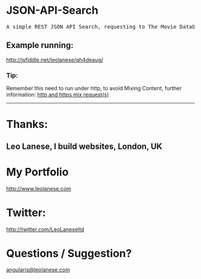 # JSON-API-Search

<pre>
A simple REST JSON API Search, requesting to The Movie Database (TMDb) end-point(s)
</pre>

## Example running:
<a href="http://jsfiddle.net/leolanese/qh4deaug/" target="_blank">http://jsfiddle.net/leolanese/qh4deaug/</a><br>

### Tip:
Remember this need to run under http, to avoid Mixing Content, further information:
<a href="https://developers.google.com/web/fundamentals/security/prevent-mixed-content/fixing-mixed-content" target="_blank">http and https mix request(s)</a><br>


---
# Thanks:

## Leo Lanese, I build websites, London, UK<br>

# My Portfolio<br>
<a href="http://www.leolanese.com" target="_blank">http://www.leolanese.com</a><br>

# Twitter:<br>
<a href="http://twitter.com/LeoLaneseltd" target="_blank">http://twitter.com/LeoLaneseltd</a><br>

# Questions / Suggestion?<br>
<a href="mail:to">angularjs@leolanese.com</a><br>

